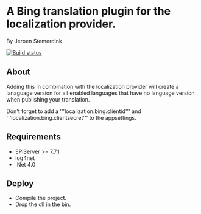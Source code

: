 ﻿# A Bing translation plugin for the localization provider. 

By Jeroen Stemerdink

[![Build status](https://ci.appveyor.com/api/projects/status/60vg1xeix98n9w3o/branch/master?svg=true)](https://ci.appveyor.com/project/jstemerdink/epi-libraries-localization/branch/master)
## About

Adding this in combination with the localization provider will create a lanaguage version for all enabled languages that have no language version when publishing your translation.


Don't forget to add a '''localization.bing.clientid''' and '''localization.bing.clientsecret''' to the appsettings. 


## Requirements

* EPiServer >= 7.7.1
* log4net
* .Net 4.0

## Deploy

* Compile the project. 
* Drop the dll in the bin.
